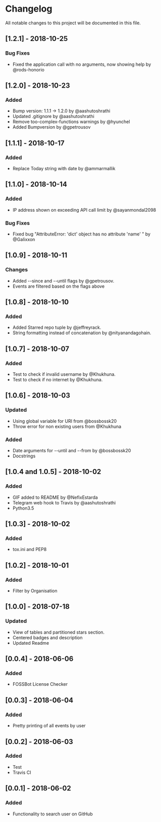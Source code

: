 # Changelog

All notable changes to this project will be documented in this file.

## [1.2.1] - 2018-10-25

### Bug Fixes

- Fixed the application call with no arguments, now showing help by @rods-honorio 

## [1.2.0] - 2018-10-23

### Added

- Bump version: 1.1.1 → 1.2.0 by @aashutoshrathi
- Updated .gitignore by @aashutoshrathi
- Remove too-complex-functions warnings by @hyunchel
- Added Bumpversion by @gpetrousov

## [1.1.1] - 2018-10-17

### Added

- Replace Today string with date by @ammarmallik


## [1.1.0] - 2018-10-14

### Added

- IP address shown on exceeding API call limit by @sayanmondal2098

### Bug Fixes

- Fixed bug "AttributeError: 'dict' object has no attribute 'name' " by @Galixxon

## [1.0.9] - 2018-10-11

### Changes

- Added --since and --until flags by @gpetrousov.
- Events are filtered based on the flags above

## [1.0.8] - 2018-10-10

### Added

- Added Starred repo tuple by @jeffreyrack.
- String formatting instead of concatenation by @nityanandagohain.

## [1.0.7] - 2018-10-07

### Added

- Test to check if invalid username by @Khukhuna.
- Test to check if no internet by @Khukhuna.

## [1.0.6] - 2018-10-03

### Updated

- Using global variable for URI from @bossbossk20
- Throw error for non existing users from @Khukhuna

### Added

- Date arguments for --until and --from by @bossbossk20
- Docstrings

## [1.0.4 and 1.0.5] - 2018-10-02

### Added

- GIF added to README by @NefixEstarda
- Telegram web hook to Travis by @aashutoshrathi
- Python3.5


## [1.0.3] - 2018-10-02

### Added

- tox.ini and PEP8

## [1.0.2] - 2018-10-01

### Added

- Filter by Organisation

## [1.0.0] - 2018-07-18

### Updated

- View of tables and partitioned stars section.
- Centered badges and description
- Updated Readme

## [0.0.4] - 2018-06-06

### Added

- FOSSBot License Checker

## [0.0.3] - 2018-06-04

### Added

- Pretty printing of all events by user

## [0.0.2] - 2018-06-03

### Added

- Test
- Travis CI

## [0.0.1] - 2018-06-02

### Added

- Functionality to search user on GitHub

